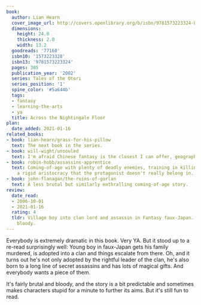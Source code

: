 ```yaml
---
book:
  author: Lian Hearn
  cover_image_url: http://covers.openlibrary.org/b/isbn/9781573223324-L.jpg
  dimensions:
    height: 24.0
    thickness: 2.0
    width: 13.2
  goodreads: '77160'
  isbn10: '1573223328'
  isbn13: '9781573223324'
  pages: 305
  publication_year: '2002'
  series: Tales of the Otori
  series_position: '1'
  spine_color: '#5a644b'
  tags:
  - fantasy
  - learning-the-arts
  - ya
  title: Across the Nightingale Floor
plan:
  date_added: 2021-01-16
related_books:
- book: lian-hearn/grass-for-his-pillow
  text: The next book in the series.
- book: will-wight/unsouled
  text: I'm afraid Chinese fantasy is the closest I can offer, geographically speaking.
- book: robin-hobb/assassins-apprentice
  text: Coming-of-age with plenty of deadly enemies, training in killing, and navigating
    a rigid aristocracy that the protagonist doesn't really belong in.
- book: john-flanagan/the-ruins-of-gorlan
  text: A less brutal but similarly enthralling coming-of-age story.
review:
  date_read:
  - 2006-10-01
  - 2021-01-16
  rating: 4
  tldr: Village boy into clan lord and assassin in Fantasy faux-Japan. Good fun, if
    bloody.
---
```


Everybody is extremely dramatic in this book. Very YA. But it stood up to a re-read surprisingly well: Young boy in
faux-Japan gets his family murdered, is adopted into a clan and things escalate from there. Oh, and it turns out he's
not only adopted by the rightful leader of the clan, he's also born to a long line of secret assassins and has lots of
magical gifts. And everybody wants a piece of them.

It's fairly brutal and bloody, and the story is a bit predictable and sometimes makes characters stupid for a minute to
further its aims. But it's still fun to read.
